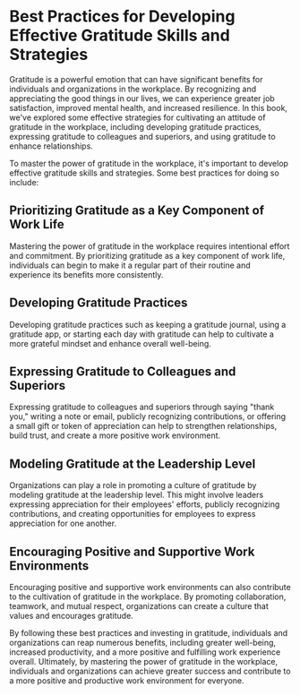Best Practices for Developing Effective Gratitude Skills and Strategies
==================================================================================================================================================

Gratitude is a powerful emotion that can have significant benefits for individuals and organizations in the workplace. By recognizing and appreciating the good things in our lives, we can experience greater job satisfaction, improved mental health, and increased resilience. In this book, we've explored some effective strategies for cultivating an attitude of gratitude in the workplace, including developing gratitude practices, expressing gratitude to colleagues and superiors, and using gratitude to enhance relationships.

To master the power of gratitude in the workplace, it's important to develop effective gratitude skills and strategies. Some best practices for doing so include:

Prioritizing Gratitude as a Key Component of Work Life
------------------------------------------------------

Mastering the power of gratitude in the workplace requires intentional effort and commitment. By prioritizing gratitude as a key component of work life, individuals can begin to make it a regular part of their routine and experience its benefits more consistently.

Developing Gratitude Practices
------------------------------

Developing gratitude practices such as keeping a gratitude journal, using a gratitude app, or starting each day with gratitude can help to cultivate a more grateful mindset and enhance overall well-being.

Expressing Gratitude to Colleagues and Superiors
------------------------------------------------

Expressing gratitude to colleagues and superiors through saying "thank you," writing a note or email, publicly recognizing contributions, or offering a small gift or token of appreciation can help to strengthen relationships, build trust, and create a more positive work environment.

Modeling Gratitude at the Leadership Level
------------------------------------------

Organizations can play a role in promoting a culture of gratitude by modeling gratitude at the leadership level. This might involve leaders expressing appreciation for their employees' efforts, publicly recognizing contributions, and creating opportunities for employees to express appreciation for one another.

Encouraging Positive and Supportive Work Environments
-----------------------------------------------------

Encouraging positive and supportive work environments can also contribute to the cultivation of gratitude in the workplace. By promoting collaboration, teamwork, and mutual respect, organizations can create a culture that values and encourages gratitude.

By following these best practices and investing in gratitude, individuals and organizations can reap numerous benefits, including greater well-being, increased productivity, and a more positive and fulfilling work experience overall. Ultimately, by mastering the power of gratitude in the workplace, individuals and organizations can achieve greater success and contribute to a more positive and productive work environment for everyone.
